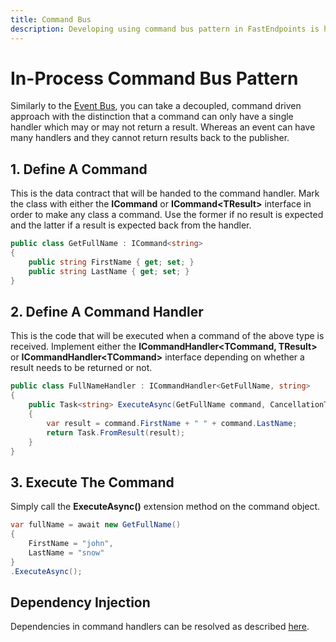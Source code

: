 ```yaml
---
title: Command Bus
description: Developing using command bus pattern in FastEndpoints is highly performant and convenient to use.
---
```


# In-Process Command Bus Pattern

Similarly to the [Event Bus](event-bus), you can take a decoupled, command driven approach with the distinction that a command can only have a single handler which may or may not return a result. Whereas an event can have many handlers and they cannot return results back to the publisher.

## 1. Define A Command
This is the data contract that will be handed to the command handler. Mark the class with either the **ICommand** or **ICommand&lt;TResult&gt;** interface in order to make any class a command. Use the former if no result is expected and the latter if a result is expected back from the handler.
```cs
public class GetFullName : ICommand<string>
{
    public string FirstName { get; set; }
    public string LastName { get; set; }
}
```

## 2. Define A Command Handler
This is the code that will be executed when a command of the above type is received. Implement either the **ICommandHandler&lt;TCommand, TResult&gt;** or **ICommandHandler&lt;TCommand&gt;** interface depending on whether a result needs to be returned or not.
```cs
public class FullNameHandler : ICommandHandler<GetFullName, string>
{
    public Task<string> ExecuteAsync(GetFullName command, CancellationToken ct)
    {
        var result = command.FirstName + " " + command.LastName;
        return Task.FromResult(result);
    }
}
```

## 3. Execute The Command
Simply call the **ExecuteAsync()** extension method on the command object.
```cs
var fullName = await new GetFullName()
{
    FirstName = "john",
    LastName = "snow"
}
.ExecuteAsync();
```

## Dependency Injection
Dependencies in command handlers can be resolved as described [here](dependency-injection#command-handler-dependencies).